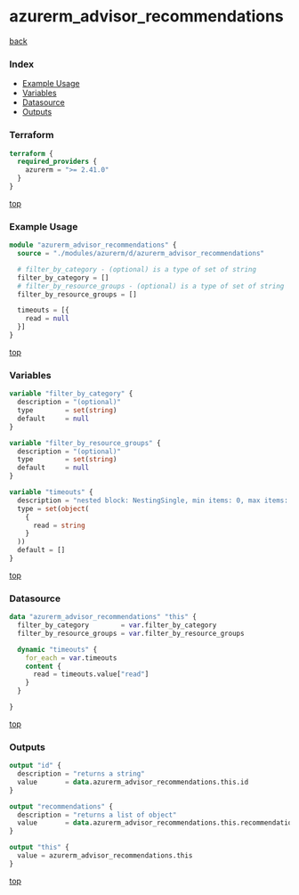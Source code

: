 # azurerm_advisor_recommendations

[back](../azurerm.md)

### Index

- [Example Usage](#example-usage)
- [Variables](#variables)
- [Datasource](#datasource)
- [Outputs](#outputs)

### Terraform

```terraform
terraform {
  required_providers {
    azurerm = ">= 2.41.0"
  }
}
```

[top](#index)

### Example Usage

```terraform
module "azurerm_advisor_recommendations" {
  source = "./modules/azurerm/d/azurerm_advisor_recommendations"

  # filter_by_category - (optional) is a type of set of string
  filter_by_category = []
  # filter_by_resource_groups - (optional) is a type of set of string
  filter_by_resource_groups = []

  timeouts = [{
    read = null
  }]
}
```

[top](#index)

### Variables

```terraform
variable "filter_by_category" {
  description = "(optional)"
  type        = set(string)
  default     = null
}

variable "filter_by_resource_groups" {
  description = "(optional)"
  type        = set(string)
  default     = null
}

variable "timeouts" {
  description = "nested block: NestingSingle, min items: 0, max items: 0"
  type = set(object(
    {
      read = string
    }
  ))
  default = []
}
```

[top](#index)

### Datasource

```terraform
data "azurerm_advisor_recommendations" "this" {
  filter_by_category        = var.filter_by_category
  filter_by_resource_groups = var.filter_by_resource_groups

  dynamic "timeouts" {
    for_each = var.timeouts
    content {
      read = timeouts.value["read"]
    }
  }

}
```

[top](#index)

### Outputs

```terraform
output "id" {
  description = "returns a string"
  value       = data.azurerm_advisor_recommendations.this.id
}

output "recommendations" {
  description = "returns a list of object"
  value       = data.azurerm_advisor_recommendations.this.recommendations
}

output "this" {
  value = azurerm_advisor_recommendations.this
}
```

[top](#index)